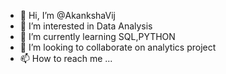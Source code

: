 - 👋 Hi, I’m @AkankshaVij
- 👀 I’m interested in Data Analysis
- 🌱 I’m currently learning SQL,PYTHON
- 💞️ I’m looking to collaborate on analytics project
- 📫 How to reach me ...

<!---
AkankshaVij/AkankshaVij is a ✨ special ✨ repository because its `README.md` (this file) appears on your GitHub profile.
You can click the Preview link to take a look at your changes.
--->
